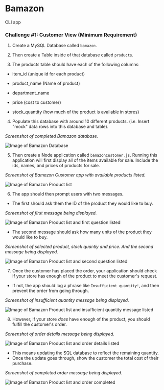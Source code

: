 # Bamazon
CLI app

### Challenge #1: Customer View (Minimum Requirement)

1. Create a MySQL Database called `bamazon`.

2. Then create a Table inside of that database called `products`.

3. The products table should have each of the following columns:

* item_id (unique id for each product)

* product_name (Name of product)

* department_name

* price (cost to customer)

* stock_quantity (how much of the product is available in stores)

4. Populate this database with around 10 different products. (i.e. Insert "mock" data rows into this database and table).

*Screenshot of completed Bamazon database.*

![Image of Bamazon Database](assets/BamazonDB_1.png)

5. Then create a Node application called `bamazonCustomer.js`. Running this application will first display all of the items available for sale. Include the ids, names, and prices of products for sale.

*Screenshot of Bamazon Customer app with available products listed.*

![Image of Bamazon Product list](assets/Bamazon_node_1.png)

6. The app should then prompt users with two messages.
* The first should ask them the ID of the product they would like to buy.

*Screenshot of first message being displayed.*

![Image of Bamazon Product list and first question listed](assets/Bamazon_node_2.png)

* The second message should ask how many units of the product they would like to buy.

*Screenshot of selected product, stock quantiy and price.
And the second message being displayed.*

![Image of Bamazon Product list and second question listed](assets/Bamazon_node_3.png)

7. Once the customer has placed the order, your application should check if your store has enough of the product to meet the customer's request.

* If not, the app should log a phrase like `Insufficient quantity!`, and then prevent the order from going through.

*Screenshot of insufficient quantity message being displayed.*

![Image of Bamazon Product list and insufficient quantity message listed](assets/Bamazon_node_6.png)

8. However, if your store _does_ have enough of the product, you should fulfill the customer's order.

*Screenshot of order details message being displayed.*

![Image of Bamazon Product list and order details listed](assets/Bamazon_node_4.png)

* This means updating the SQL database to reflect the remaining quantity.
* Once the update goes through, show the customer the total cost of their purchase.

*Screenshot of completed order message being displayed.*

![Image of Bamazon Product list and order completed](assets/Bamazon_node_5.png)

